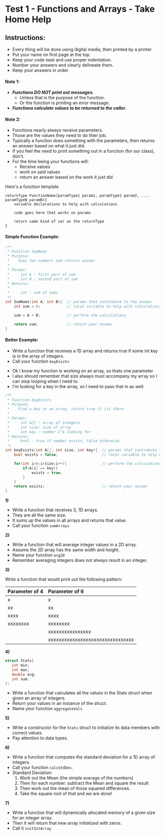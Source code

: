 # Test 1 - Functions and Arrays - Take Home Help

## Instructions:

- Every thing will be done using digital media, then printed by a printer.
- Put your name on first page at the top.
- Keep your code neat and use proper indentation.
- Number your answers and clearly delineate them.
- Keep your answers in order.

#### Note 1:
- **_Functions DO NOT print out messages._**
    - Unless that is the purpose of the function.
    - Or the function is printing an error message.
- **_Functions calculate values to be returned to the caller._**

#### Note 2:

- Functions nearly always receive parameters.
- Those are the values they need to do thier job. 
- Typically a function does something with the parameters, then returns an answer based on what it just did. 
- If you feel the need to print something out in a function (for our class), don't.
- For the time being your functions will:
    - Receive values
    - work on said values
    - return an answer based on the work it just did

Here's a function template

```
returnType FunctionName(paramType1 param1, paramType2 param2, .... paramTypeN paramN){
    variable declarations to help with calculations

    code goes here that works on params

    return same kind of var as the returnType
}
```

#### Simple Function Example:

```cpp
/**
 * Function SumNums
 * Purpose:
 *    Sums two numbers and returns answer 
 * 
 * Params:
 *     int A : first part of sum
 *     int B : second part of sum
 * Returns:
 * 
 *     int : sum of nums
 */
int SumNums(int A, int B){  // params that contrubute to the answer
    int sum = 0;            // local variable to help with calculations

    sum = A + B;            // perform the calculations

    return sum;             // return your answer
}
```

#### Better Example:

- Write a function that receives a 1D array and returns true if some int key is in the array of integers.
- Call your function `keyExists`

>
>
>

- Ok I know my function is working on an array, so thats one parameter
- I also should remember that size always must accompany my array so I can stop looping when I need to. 
- I'm looking for a key in the array, so I need to pass that in as well.

```cpp
/**
 * Function keyExists
 * Purpose:
 *    Find a key in an array, return true if its there
 * 
 * Params:
 *     int A[] : array of integers
 *     int size: size of array
 *     int key : number I'm looking for
 * Returns:
 *     bool : true if number exists, false otherwise
 */
int keyExists(int A[], int size, int key){  // params that contrubute to the answer
    bool exists = false;                    // local variable to help with calculations

    for(int i=0;i<size;i++){                // perform the calculations
        if(A[i] == key){
            exists = true;
        }
    }
    return exists;                          // return your answer
}
```

**1)**

- Write a function that receives 3, 1D arrays.
- They are all the same size.
- It sums up the values in all arrays and returns that value.
- Call your function `sumArrays`

**2)**

- Write a function that will average integer values in a 2D array.
- Assume the 2D array has the same width and height.
- Name your function `avg2D`
- Remember averaging integers does not always result in an integer.

**3)**

Write a function that would print out the following pattern:

| Parameter of 4 | Parameter of 6                   |
| :------------- | :------------------------------- |
| x              | x                                |
| xx             | xx                               |
| xxxx           | xxxx                             |
| xxxxxxxx       | xxxxxxxx                         |
|                | xxxxxxxxxxxxxxxx                 |
|                | xxxxxxxxxxxxxxxxxxxxxxxxxxxxxxxx |


**4)**

```c++
struct Stats{
   int min;
   int max;
   double avg;
   int sum;  
};
```

- Write a function that calculates all the values in the Stats struct when given an array of integers.
- Return your values in an instance of the struct.  
- Name your function `aggregateVals`


**5)**

- Write a constructor for the `Stats` struct to initialize its data members with correct values. 
- Pay attention to data types.


**6)** 

- Write a function that computes the standard deviation for a 1D array of integers.
- Call your function `calcStdDev`.
- Standard Deviation:
    1. Work out the Mean (the simple average of the numbers)
    2. Then for each number: subtract the Mean and square the result
    3. Then work out the mean of those squared differences.
    4. Take the square root of that and we are done!


**7)**

- Write a function that will dynamically allocated memory of a given size for an integer array.
- Then it will return that new array initialized with zeros.
- Call it `initIntArray`
